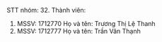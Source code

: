 STT nhóm: 32. Thành viên:
 1. MSSV: 1712770
    Họ và tên: Trương Thị Lệ Thanh
 2. MSSV: 1712777
    Họ và tên: Trần Văn Thạnh
